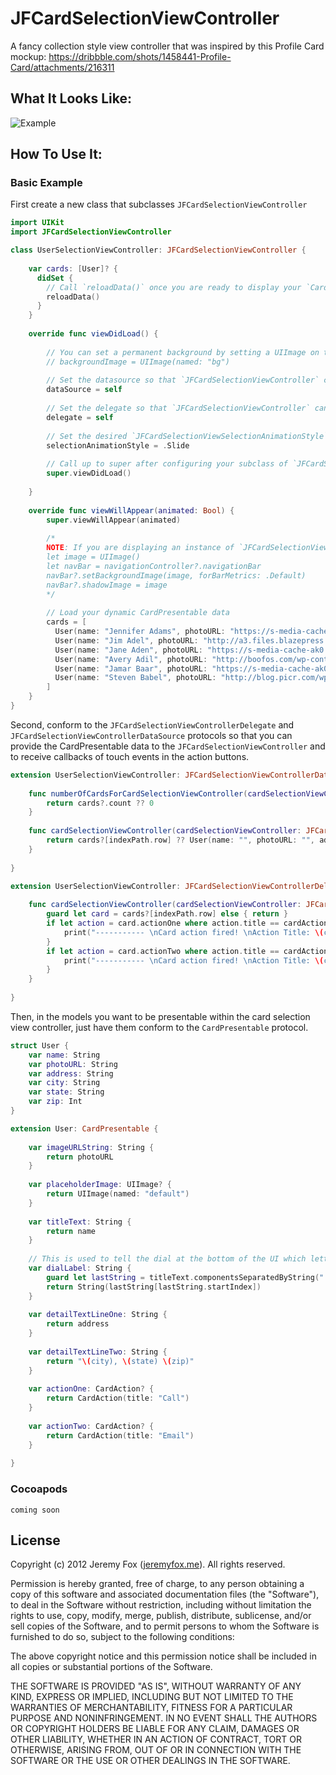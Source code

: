 JFCardSelectionViewController
===========

A fancy collection style view controller that was inspired by this Profile Card mockup: https://dribbble.com/shots/1458441-Profile-Card/attachments/216311

What It Looks Like:
------------------

![Example](https://dl.dropboxusercontent.com/u/55388810/example.gif)

How To Use It:
-------------

### Basic Example

First create a new class that subclasses `JFCardSelectionViewController`
```swift
import UIKit
import JFCardSelectionViewController

class UserSelectionViewController: JFCardSelectionViewController {
    
    var cards: [User]? {
      didSet {
        // Call `reloadData()` once you are ready to display your `CardPresentable` data or when there have been changes to that data that need to be represented in the UI.
        reloadData()
      }
    }
    
    override func viewDidLoad() {
        
        // You can set a permanent background by setting a UIImage on the `backgroundImage` property. If not set, the `backgroundImage` will be set using the currently selected Card's `imageURLString`.
        // backgroundImage = UIImage(named: "bg")
        
        // Set the datasource so that `JFCardSelectionViewController` can get the CardPresentable data you want to dispaly
        dataSource = self
        
        // Set the delegate so that `JFCardSelectionViewController` can notify the `delegate` of events that take place on the focused CardPresentable.
        delegate = self
        
        // Set the desired `JFCardSelectionViewSelectionAnimationStyle` to either `.Slide` or `.Fade`. Defaults to `.Fade`.
        selectionAnimationStyle = .Slide
        
        // Call up to super after configuring your subclass of `JFCardSelectionViewController`. Calling super before configuring will cause undesirable side effects.
        super.viewDidLoad()
        
    }
    
    override func viewWillAppear(animated: Bool) {
        super.viewWillAppear(animated)
        
        /*
        NOTE: If you are displaying an instance of `JFCardSelectionViewController` within a `UINavigationController`, you can use the code below to hide the navigation bar. This isn't required to use `JFCardSelectionViewController`, but `JFCardSelectionViewController` was designed to be used without a UINavigationBar.
        let image = UIImage()
        let navBar = navigationController?.navigationBar
        navBar?.setBackgroundImage(image, forBarMetrics: .Default)
        navBar?.shadowImage = image
        */
        
        // Load your dynamic CardPresentable data
        cards = [
          User(name: "Jennifer Adams", photoURL: "https://s-media-cache-ak0.pinimg.com/736x/5d/43/0b/5d430bd15603971c939fcc9a4358a35f.jpg", address: "123 Main St", city: "Atlanta", state: "GA", zip: 12345),
          User(name: "Jim Adel", photoURL: "http://a3.files.blazepress.com/image/upload/c_fit,cs_srgb,dpr_1.0,q_80,w_620/MTI4OTkyOTM4OTM5MTYxMDU0.jpg", address: "234 Main St", city: "Atlanta", state: "GA", zip: 12345),
          User(name: "Jane Aden", photoURL: "https://s-media-cache-ak0.pinimg.com/236x/b7/65/2d/b7652d8c4cf40bc0b1ebac37bb254fcb.jpg", address: "345 Main St", city: "Atlanta", state: "GA", zip: 12345),
          User(name: "Avery Adil", photoURL: "http://boofos.com/wp-content/uploads/2013/02/Celebrity-Portraits-by-Andy-Gotts-10.jpg", address: "456 Main St", city: "Atlanta", state: "GA", zip: 12345),
          User(name: "Jamar Baar", photoURL: "https://s-media-cache-ak0.pinimg.com/736x/85/e3/8a/85e38ab9e480790e216c4f9359bb677f.jpg", address: "567 Main St", city: "Atlanta", state: "GA", zip: 12345),
          User(name: "Steven Babel", photoURL: "http://blog.picr.com/wp-content/uploads/2015/09/Andy-Gotts.jpeg", address: "678 Main St", city: "Atlanta", state: "GA", zip: 12345)
        ]
    }
}
```

Second, conform to the `JFCardSelectionViewControllerDelegate` and `JFCardSelectionViewControllerDataSource` protocols so that you can provide the CardPresentable data to the `JFCardSelectionViewController` and to receive callbacks of touch events in the action buttons.
```swift
extension UserSelectionViewController: JFCardSelectionViewControllerDataSource {
    
    func numberOfCardsForCardSelectionViewController(cardSelectionViewController: JFCardSelectionViewController) -> Int {
        return cards?.count ?? 0
    }
    
    func cardSelectionViewController(cardSelectionViewController: JFCardSelectionViewController, cardForItemAtIndexPath indexPath: NSIndexPath) -> CardPresentable {
        return cards?[indexPath.row] ?? User(name: "", photoURL: "", address: "", city: "", state: "", zip: 0)
    }
    
}

extension UserSelectionViewController: JFCardSelectionViewControllerDelegate {
    
    func cardSelectionViewController(cardSelectionViewController: JFCardSelectionViewController, didSelectCardAction cardAction: CardAction, forCardAtIndexPath indexPath: NSIndexPath) {
        guard let card = cards?[indexPath.row] else { return }
        if let action = card.actionOne where action.title == cardAction.title {
            print("----------- \nCard action fired! \nAction Title: \(cardAction.title) \nIndex Path: \(indexPath)")
        }
        if let action = card.actionTwo where action.title == cardAction.title {
            print("----------- \nCard action fired! \nAction Title: \(cardAction.title) \nIndex Path: \(indexPath)")
        }
    }
    
}
```

Then, in the models you want to be presentable within the card selection view controller, just have them conform to the `CardPresentable` protocol.
```swift
struct User {
    var name: String
    var photoURL: String
    var address: String
    var city: String
    var state: String
    var zip: Int
}

extension User: CardPresentable {
    
    var imageURLString: String {
        return photoURL
    }
    
    var placeholderImage: UIImage? {
        return UIImage(named: "default")
    }
    
    var titleText: String {
        return name
    }
    
    // This is used to tell the dial at the bottom of the UI which letter to point tofor this card
    var dialLabel: String {
        guard let lastString = titleText.componentsSeparatedByString(" ").last else { return "" }
        return String(lastString[lastString.startIndex])
    }
    
    var detailTextLineOne: String {
        return address
    }
    
    var detailTextLineTwo: String {
        return "\(city), \(state) \(zip)"
    }
    
    var actionOne: CardAction? {
        return CardAction(title: "Call")
    }
    
    var actionTwo: CardAction? {
        return CardAction(title: "Email")
    }
    
}
```

### Cocoapods

`coming soon`

License
-------
Copyright (c) 2012 Jeremy Fox ([jeremyfox.me](http://www.jeremyfox.me)). All rights reserved.

Permission is hereby granted, free of charge, to any person obtaining a copy
of this software and associated documentation files (the "Software"), to deal
in the Software without restriction, including without limitation the rights
to use, copy, modify, merge, publish, distribute, sublicense, and/or sell
copies of the Software, and to permit persons to whom the Software is
furnished to do so, subject to the following conditions:

The above copyright notice and this permission notice shall be included in
all copies or substantial portions of the Software.

THE SOFTWARE IS PROVIDED "AS IS", WITHOUT WARRANTY OF ANY KIND, EXPRESS OR
IMPLIED, INCLUDING BUT NOT LIMITED TO THE WARRANTIES OF MERCHANTABILITY,
FITNESS FOR A PARTICULAR PURPOSE AND NONINFRINGEMENT. IN NO EVENT SHALL THE
AUTHORS OR COPYRIGHT HOLDERS BE LIABLE FOR ANY CLAIM, DAMAGES OR OTHER
LIABILITY, WHETHER IN AN ACTION OF CONTRACT, TORT OR OTHERWISE, ARISING FROM,
OUT OF OR IN CONNECTION WITH THE SOFTWARE OR THE USE OR OTHER DEALINGS IN THE
SOFTWARE.

